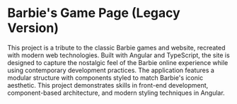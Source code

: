 # Barbie's Game Page (Legacy Version)

This project is a tribute to the classic Barbie games and website, recreated with modern web technologies. Built with Angular and TypeScript, the site is designed to capture the nostalgic feel of the Barbie online experience while using contemporary development practices. The application features a modular structure with components styled to match Barbie's iconic aesthetic. This project demonstrates skills in front-end development, component-based architecture, and modern styling techniques in Angular.
